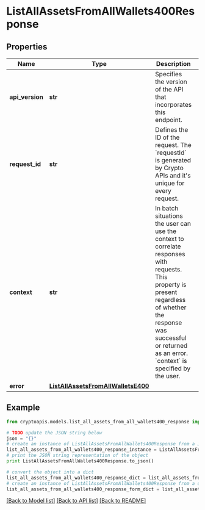 # ListAllAssetsFromAllWallets400Response


## Properties
Name | Type | Description | Notes
------------ | ------------- | ------------- | -------------
**api_version** | **str** | Specifies the version of the API that incorporates this endpoint. | 
**request_id** | **str** | Defines the ID of the request. The &#x60;requestId&#x60; is generated by Crypto APIs and it&#39;s unique for every request. | 
**context** | **str** | In batch situations the user can use the context to correlate responses with requests. This property is present regardless of whether the response was successful or returned as an error. &#x60;context&#x60; is specified by the user. | [optional] 
**error** | [**ListAllAssetsFromAllWalletsE400**](ListAllAssetsFromAllWalletsE400.md) |  | 

## Example

```python
from cryptoapis.models.list_all_assets_from_all_wallets400_response import ListAllAssetsFromAllWallets400Response

# TODO update the JSON string below
json = "{}"
# create an instance of ListAllAssetsFromAllWallets400Response from a JSON string
list_all_assets_from_all_wallets400_response_instance = ListAllAssetsFromAllWallets400Response.from_json(json)
# print the JSON string representation of the object
print ListAllAssetsFromAllWallets400Response.to_json()

# convert the object into a dict
list_all_assets_from_all_wallets400_response_dict = list_all_assets_from_all_wallets400_response_instance.to_dict()
# create an instance of ListAllAssetsFromAllWallets400Response from a dict
list_all_assets_from_all_wallets400_response_form_dict = list_all_assets_from_all_wallets400_response.from_dict(list_all_assets_from_all_wallets400_response_dict)
```
[[Back to Model list]](../README.md#documentation-for-models) [[Back to API list]](../README.md#documentation-for-api-endpoints) [[Back to README]](../README.md)


